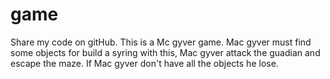 # game
Share my code on gitHub. This is a Mc gyver game.
Mac gyver must find some objects for build a syring
with this, Mac gyver attack the guadian and escape
the maze. If Mac gyver don't have all the objects 
he lose.
